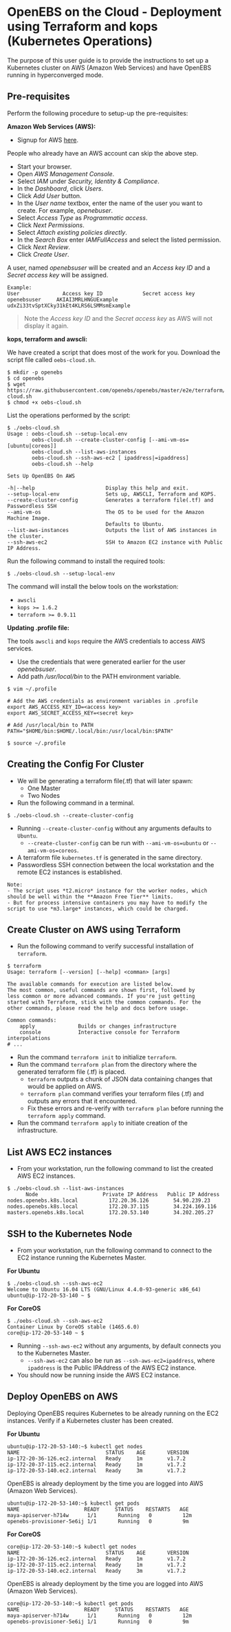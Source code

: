 # OpenEBS on the Cloud - Deployment using Terraform and kops (Kubernetes Operations)

The purpose of this user guide is to provide the instructions to set up a Kubernetes cluster on AWS (Amazon Web Services) and have OpenEBS running in hyperconverged mode.

## Pre-requisites

Perform the following procedure to setup-up the pre-requisites:

**Amazon Web Services (AWS):**

- Signup for AWS [here](https://portal.aws.amazon.com/gp/aws/developer/registration/index.html).

People who already have an AWS account can skip the above step.

- Start your browser.
- Open *AWS Management Console*.
- Select *IAM* under *Security, Identity & Compliance*.
- In the *Dashboard*, click *Users*.
- Click *Add User* button.
- In the *User name* textbox, enter the name of the user you want to create. For example, *openebuser*.
- Select *Access Type* as *Programmatic access*.
- Click *Next Permissions*.
- Select *Attach existing policies directly*.
- In the *Search Box* enter *IAMFullAccess* and select the listed permission.
- Click *Next Review*.
- Click *Create User*.

A user, named *openebsuser* will be created and an *Access key ID* and a *Secret access key*
will be assigned.

```
Example:
User              Access key ID             Secret access key
openebsuser     AKIAI3MRLHNGUExample      udxZi33tvSptXCky31kEt4KLRS6LSMMsmExample
```

>Note the *Access key ID* and the *Secret access key* as AWS will not display it again.

**kops, terraform and awscli:**

We have created a script that does most of the work for you. Download the script file called `oebs-cloud.sh`.

```
$ mkdir -p openebs
$ cd openebs
$ wget https://raw.githubusercontent.com/openebs/openebs/master/e2e/terraform/oebs-cloud.sh
$ chmod +x oebs-cloud.sh
```

List the operations performed by the script:

```
$ ./oebs-cloud.sh
Usage : oebs-cloud.sh --setup-local-env
        oebs-cloud.sh --create-cluster-config [--ami-vm-os=[ubuntu|coreos]]
        oebs-cloud.sh --list-aws-instances
        oebs-cloud.sh --ssh-aws-ec2 [ ipaddress|=ipaddress]
        oebs-cloud.sh --help

Sets Up OpenEBS On AWS

-h|--help                       Display this help and exit.
--setup-local-env               Sets up, AWSCLI, Terraform and KOPS.
--create-cluster-config         Generates a terraform file(.tf) and Passwordless SSH
--ami-vm-os                     The OS to be used for the Amazon Machine Image.
                                Defaults to Ubuntu.
--list-aws-instances            Outputs the list of AWS instances in the cluster.
--ssh-aws-ec2                   SSH to Amazon EC2 instance with Public IP Address.

```

Run the following command to install the required tools:

```
$ ./oebs-cloud.sh --setup-local-env
```

The command will install the below tools on the workstation:

- `awscli`
- `kops >= 1.6.2`
- `terraform >= 0.9.11`

**Updating .profile file:**

The tools `awscli` and `kops` require the AWS credentials to access AWS services.

- Use the credentials that were generated earlier for the user *openebsuser*.
- Add path */usr/local/bin* to the PATH environment variable.

```
$ vim ~/.profile

# Add the AWS credentials as environment variables in .profile
export AWS_ACCESS_KEY_ID=<access key>
export AWS_SECRET_ACCESS_KEY=<secret key>

# Add /usr/local/bin to PATH
PATH="$HOME/bin:$HOME/.local/bin:/usr/local/bin:$PATH"

$ source ~/.profile
```

## Creating the Config For Cluster

- We will be generating a terraform file(.tf) that will later spawn:
  - One Master
  - Two Nodes
- Run the following command in a terminal.

```
$ ./oebs-cloud.sh --create-cluster-config
```

- Running `--create-cluster-config` without any arguments defaults to `Ubuntu`.
  - `--create-cluster-config` can be run with `--ami-vm-os=ubuntu` or `--ami-vm-os=coreos`.
- A terraform file `kubernetes.tf` is generated in the same directory.
- Passwordless SSH connection between the local workstation and the remote EC2 instances is established.

```
Note:
- The script uses *t2.micro* instance for the worker nodes, which should be well within the **Amazon Free Tier** limits.
- But for process intensive containers you may have to modify the script to use *m3.large* instances, which could be charged.
```

## Create Cluster on AWS using Terraform

- Run the following command to verify successful installation of `terraform`.

```
$ terraform
Usage: terraform [--version] [--help] <comman> [args]

The available commands for execution are listed below.
The most common, useful commands are shown first, followed by
less common or more advanced commands. If you're just getting
started with Terraform, stick with the common commands. For the
other commands, please read the help and docs before usage.

Common commands:
    apply              Builds or changes infrastructure
    console            Interactive console for Terraform interpolations
# ...
```

- Run the command `terraform init` to initialize `terraform`.
- Run the command `terraform plan` from the directory where the generated terraform file (.tf) is placed.
  - `terraform` outputs a chunk of JSON data containing changes that would be applied on AWS.
  - `terraform plan` command verifies your terraform files (.tf) and outputs any errors that it encountered.
  - Fix these errors and re-verify with `terraform plan` before running the `terraform apply` command.
- Run the command `terraform apply` to initiate creation of the infrastructure.

## List AWS EC2 instances

- From your workstation, run the following command to list the created AWS EC2 instances.

```
$ ./oebs-cloud.sh --list-aws-instances
      Node                     Private IP Address   Public IP Address    
nodes.openebs.k8s.local          172.20.36.126        54.90.239.23         
nodes.openebs.k8s.local          172.20.37.115        34.224.169.116       
masters.openebs.k8s.local        172.20.53.140        34.202.205.27        

```

## SSH to the Kubernetes Node

- From your workstation, run the following command to connect to the EC2 instance running the Kubernetes Master.

**For Ubuntu**

```
$ ./oebs-cloud.sh --ssh-aws-ec2
Welcome to Ubuntu 16.04 LTS (GNU/Linux 4.4.0-93-generic x86_64)
ubuntu@ip-172-20-53-140 ~ $
```

**For CoreOS**

```
$ ./oebs-cloud.sh --ssh-aws-ec2
Container Linux by CoreOS stable (1465.6.0)
core@ip-172-20-53-140 ~ $
```

- Running `--ssh-aws-ec2` without any arguments, by default connects you to the Kubernetes Master.
    - `--ssh-aws-ec2` can also be run as `--ssh-aws-ec2=ipaddress`, where `ipaddress` is the Public IPAddress of the AWS EC2 instance.
- You should now be running inside the AWS EC2 instance.

## Deploy OpenEBS on AWS

Deploying OpenEBS requires Kubernetes to be already running on the EC2 instances. Verify if a Kubernetes cluster has been created.

**For Ubuntu**

```
ubuntu@ip-172-20-53-140:~$ kubectl get nodes 
NAME                            STATUS    AGE       VERSION 
ip-172-20-36-126.ec2.internal   Ready     1m        v1.7.2 
ip-172-20-37-115.ec2.internal   Ready     1m        v1.7.2 
ip-172-20-53-140.ec2.internal   Ready     3m        v1.7.2
```

OpenEBS is already deployment by the time you are logged into AWS (Amazon Web Services).

```
ubuntu@ip-172-20-53-140:~$ kubectl get pods
NAME                     READY     STATUS    RESTARTS   AGE
maya-apiserver-h714w      1/1       Running   0          12m
openebs-provisioner-5e6ij 1/1       Running   0          9m

```

**For CoreOS**

```
core@ip-172-20-53-140:~$ kubectl get nodes 
NAME                            STATUS    AGE       VERSION 
ip-172-20-36-126.ec2.internal   Ready     1m        v1.7.2 
ip-172-20-37-115.ec2.internal   Ready     1m        v1.7.2 
ip-172-20-53-140.ec2.internal   Ready     3m        v1.7.2
```

OpenEBS is already deployment by the time you are logged into AWS (Amazon Web Services).

```
core@ip-172-20-53-140:~$ kubectl get pods
NAME                     READY     STATUS    RESTARTS   AGE
maya-apiserver-h714w      1/1       Running   0          12m
openebs-provisioner-5e6ij 1/1       Running   0          9m

```
